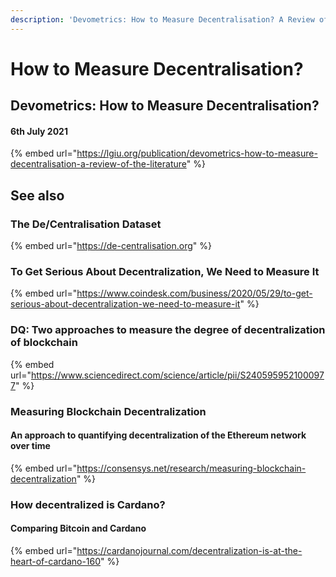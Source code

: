 ```yaml
---
description: 'Devometrics: How to Measure Decentralisation? A Review of the Literature'
---
```


# How to Measure Decentralisation?

## Devometrics: How to Measure Decentralisation?

#### 6th July 2021

{% embed url="https://lgiu.org/publication/devometrics-how-to-measure-decentralisation-a-review-of-the-literature" %}

## See also

### The De/Centralisation Dataset

{% embed url="https://de-centralisation.org" %}

### To Get Serious About Decentralization, We Need to Measure It

{% embed url="https://www.coindesk.com/business/2020/05/29/to-get-serious-about-decentralization-we-need-to-measure-it" %}

### DQ: Two approaches to measure the degree of decentralization of blockchain <a href="#screen-reader-main-title" id="screen-reader-main-title"></a>

{% embed url="https://www.sciencedirect.com/science/article/pii/S2405959521000977" %}

### Measuring Blockchain Decentralization

#### An approach to quantifying decentralization of the Ethereum network over time

{% embed url="https://consensys.net/research/measuring-blockchain-decentralization" %}

### How decentralized is Cardano? <a href="#26dc" id="26dc"></a>

#### Comparing Bitcoin and Cardano <a href="#038f" id="038f"></a>

{% embed url="https://cardanojournal.com/decentralization-is-at-the-heart-of-cardano-160" %}
